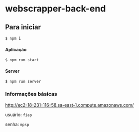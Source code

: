 # webscrapper-back-end

## Para iniciar
`$ npm i`

#### Aplicação
`$ npm run start`

#### Server
`$ npm run server`

### Informações básicas
http://ec2-18-231-116-58.sa-east-1.compute.amazonaws.com/

usuário: `fiap`

senha: `mpsp`